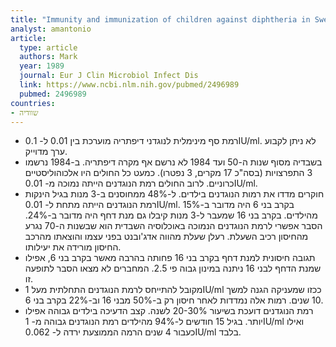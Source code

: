 ```yaml
---
title: "Immunity and immunization of children against diphtheria in Sweden"
analyst: amantonio
article:
  type: article
  authors: Mark
  year: 1989
  journal: Eur J Clin Microbiol Infect Dis
  link: https://www.ncbi.nlm.nih.gov/pubmed/2496989
  pubmed: 2496989
countries:
- שוודיה
---
```


- רמת סף מינימלית לנוגדני דיפתריה מוערכת בין 0.01 ל- 0.1IU/ml. לא ניתן לקבוע ערך מדוייק.
- בשבדיה מסוף שנות ה-50 ועד 1984 לא נרשם אף מקרה דיפתריה. ב-1984 נרשמו 3 התפרצויות (בסה"כ 17 מקרים, 3 נפטרו). כמעט כל החולים היו אלכוהוליסטיים כרוניים. לרוב החולים רמת הנוגדנים הייתה נמוכה מ- 0.01IU/ml.
- חוקרים מדדו את רמות הנוגדנים בילדים. ל-48% ממחוסנים ב-3 מנות בגיל הינקות רמת הנוגדנים הייתה מתחת ל- 0.01IU/ml. בקרב בני 6 היה מדובר ב-15% מהילדים. בקרב בני 16 שמעבר ל-3 מנות קיבלו גם מנת דחף היה מדובר ב-24%. הסבר אפשרי לרמת הנוגדנים הנמוכה באוכלוסיה השבדית הוא שבשנות ה-70 נגרע מהחיסון רכיב השעלת. רעלן שעלת מהווה אדג'ובנט בפני עצמו והוצאתו מהרכב החיסון מורידה את יעילותו.
- תגובה חיסונית למנת דחף בקרב בני 16 פחותה בהרבה מאשר בקרב בני 6, אפילו שמנת הדחף לבני 16 ניתנה במינון גבוה פי 2.5. המחברים לא מצאו הסבר לתופעה זו.
- מקובל להתייחס לרמת הנוגדנים התחלתית מעל 1IU/ml ככזו שמעניקה הגנה למשך 10 שנים. רמות אלה נמדדות לאחר חיסון רק ב-50% מבני 16 וב-22% בקרב בני 6.
- רמת הנוגדנים דועכת בשיעור 20-30% לשנה. קצב הדעיכה בילדים גבוהה אפילו יותר. בגיל 15 חודשים ל-94% מהילדים רמת הנוגדנים גבוהה מ- 1IU/ml ואילו כעבור 4 שנים הרמה הממוצעת ירדה ל- 0.062IU/ml בלבד.
